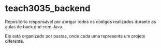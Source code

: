 # teach3035_backend

Repositório responsável por abrigar todos os códigos realizados durante as aulas de back end com Java.

Ele está organizado por pastas, onde cada uma representa um projeto diferente.
